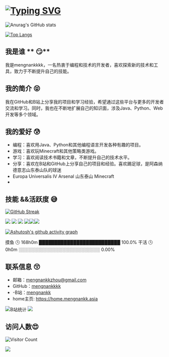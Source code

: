 # [![Typing SVG](https://readme-typing-svg.demolab.com/?lines=welcome+to+my+home;this+is+my+github+home)](https://git.io/typing-svg)



![Anurag's GitHub stats](https://github-readme-stats.vercel.app/api?username=mengnankkkk&show_icons=true&theme=radical)

[![Top Langs](https://github-readme-stats.vercel.app/api/top-langs/?username=mengnankkkk&layout=donut-vertical)](https://github.com/anuraghazra/github-readme-stats)

## 我是谁 ** :smirk:**

我是mengnankkkk，一名热衷于编程和技术的开发者，喜欢探索新的技术和工具，致力于不断提升自己的技能。

## 我的简介 :stuck_out_tongue_closed_eyes:

我在GitHub和B站上分享我的项目和学习经验，希望通过这些平台与更多的开发者交流和学习。同时，我也在不断地扩展自己的知识面，涉及Java、Python、Web开发等多个领域。

## 我的爱好 :cold_sweat:

- 编程：喜欢用Java、Python和其他编程语言开发各种有趣的项目。
- 游戏：喜欢玩Minecraft和其他策略类游戏。
- 学习：喜欢阅读技术书籍和文章，不断提升自己的技术水平。
- 分享：喜欢在B站和GitHub上分享自己的项目和经验。喜欢踢足球，是阿森纳德意志山东泰山队的球迷
- Europa Universalis IV Arsenal 山东泰山 Minecraft
- 

##  技能 &&活跃度 :sweat_smile:

[![GitHub Streak](https://streak-stats.demolab.com/?user=mengnankkkk)](https://git.io/streak-stats)

<span > <img src="https://img.shields.io/badge/-HTML5-E34F26?style=flat-square&logo=html5&logoColor=white" /> <img src="https://img.shields.io/badge/-CSS3-1572B6?style=flat-square&logo=css3" /> <img src="https://img.shields.io/badge/-JavaScript-oringe?style=flat-square&logo=javascript" /> </span> <img src="https://img.shields.io/badge/-Java-007396?style=flat-square&logo=java&logoColor=white" /><img src="https://img.shields.io/badge/-Vercel-000000?style=flat-square&logo=vercel&logoColor=white" /><img src="https://img.shields.io/badge/-MySQL-4479A1?style=flat-square&logo=mysql&logoColor=white" />

[![Ashutosh's github activity graph](https://github-readme-activity-graph.vercel.app/graph?username=mengnankkkk&theme=dracula)](https://github.com/ashutosh00710/github-readme-activity-graph)

摸鱼   🕓 168h0m ██████████████████████████ 100.0%
干活   🕓 0h0m   ░░░░░░░░░░░░░░░░░░░░░░░░░░ 0.00%

## 联系信息 :kissing_closed_eyes:

- 邮箱：mengnankkzhou@gmail.com 
-  GitHub：[mengnankkkk](https://github.com/mengnankkkk) 
- -B站：[mengnankk](https://space.bilibili.com/440831872)
- home主页: https://home.mengnankk.asia

![B站统计](https://stats.justsong.cn/api/bilibili/?id=440831872&theme=dark) ![](https://stats.justsong.cn/api/github?username=mengnankkkk)

## 访问人数:heart_eyes:

![Visitor Count](https://profile-counter.glitch.me/{mengnankkkk}/count.svg)

![](https://imgbed.mengnankk.asia/202407091737883.jpg)
